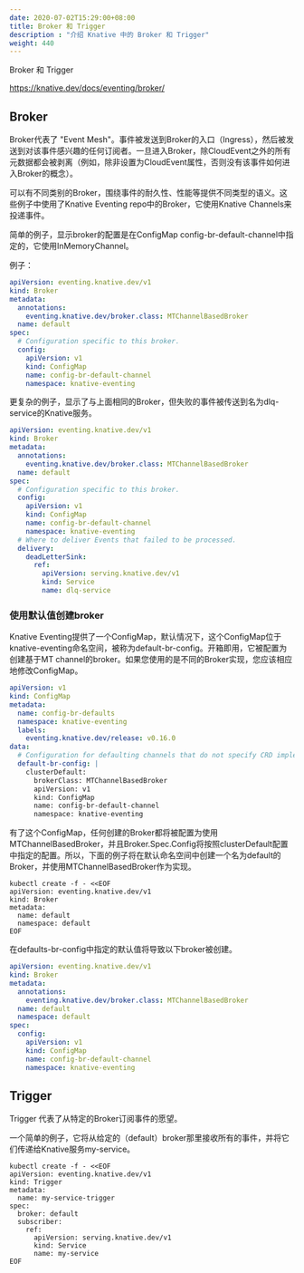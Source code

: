```yaml
---
date: 2020-07-02T15:29:00+08:00
title: Broker 和 Trigger
description : "介绍 Knative 中的 Broker 和 Trigger"
weight: 440
---
```


Broker 和 Trigger

https://knative.dev/docs/eventing/broker/

## Broker

Broker代表了 "Event Mesh"。事件被发送到Broker的入口（Ingress），然后被发送到对该事件感兴趣的任何订阅者。一旦进入Broker，除CloudEvent之外的所有元数据都会被剥离（例如，除非设置为CloudEvent属性，否则没有该事件如何进入Broker的概念）。

可以有不同类别的Broker，围绕事件的耐久性、性能等提供不同类型的语义。这些例子中使用了Knative Eventing repo中的Broker，它使用Knative Channels来投递事件。

简单的例子，显示broker的配置是在ConfigMap config-br-default-channel中指定的，它使用InMemoryChannel。

例子：

```yaml
apiVersion: eventing.knative.dev/v1
kind: Broker
metadata:
  annotations:
    eventing.knative.dev/broker.class: MTChannelBasedBroker
  name: default
spec:
  # Configuration specific to this broker.
  config:
    apiVersion: v1
    kind: ConfigMap
    name: config-br-default-channel
    namespace: knative-eventing
```

更复杂的例子，显示了与上面相同的Broker，但失败的事件被传送到名为dlq-service的Knative服务。

```yaml
apiVersion: eventing.knative.dev/v1
kind: Broker
metadata:
  annotations:
    eventing.knative.dev/broker.class: MTChannelBasedBroker
  name: default
spec:
  # Configuration specific to this broker.
  config:
    apiVersion: v1
    kind: ConfigMap
    name: config-br-default-channel
    namespace: knative-eventing
  # Where to deliver Events that failed to be processed.
  delivery:
    deadLetterSink:
      ref:
        apiVersion: serving.knative.dev/v1
        kind: Service
        name: dlq-service
```

### 使用默认值创建broker

Knative Eventing提供了一个ConfigMap，默认情况下，这个ConfigMap位于knative-eventing命名空间，被称为default-br-config。开箱即用，它被配置为创建基于MT channel的broker。如果您使用的是不同的Broker实现，您应该相应地修改ConfigMap。

```yaml
apiVersion: v1
kind: ConfigMap
metadata:
  name: config-br-defaults
  namespace: knative-eventing
  labels:
    eventing.knative.dev/release: v0.16.0
data:
  # Configuration for defaulting channels that do not specify CRD implementations.
  default-br-config: |
    clusterDefault:
      brokerClass: MTChannelBasedBroker
      apiVersion: v1
      kind: ConfigMap
      name: config-br-default-channel
      namespace: knative-eventing
```

有了这个ConfigMap，任何创建的Broker都将被配置为使用MTChannelBasedBroker，并且Broker.Spec.Config将按照clusterDefault配置中指定的配置。所以，下面的例子将在默认命名空间中创建一个名为default的Broker，并使用MTChannelBasedBroker作为实现。

```shell
kubectl create -f - <<EOF
apiVersion: eventing.knative.dev/v1
kind: Broker
metadata:
  name: default
  namespace: default
EOF
```

在defaults-br-config中指定的默认值将导致以下broker被创建。

```yaml
apiVersion: eventing.knative.dev/v1
kind: Broker
metadata:
  annotations:
    eventing.knative.dev/broker.class: MTChannelBasedBroker
  name: default
  namespace: default
spec:
  config:
    apiVersion: v1
    kind: ConfigMap
    name: config-br-default-channel
    namespace: knative-eventing
```

## Trigger

Trigger 代表了从特定的Broker订阅事件的愿望。

一个简单的例子，它将从给定的（default）broker那里接收所有的事件，并将它们传递给Knative服务my-service。

```shell
kubectl create -f - <<EOF
apiVersion: eventing.knative.dev/v1
kind: Trigger
metadata:
  name: my-service-trigger
spec:
  broker: default
  subscriber:
    ref:
      apiVersion: serving.knative.dev/v1
      kind: Service
      name: my-service
EOF
```












